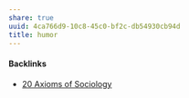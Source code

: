 ```yaml
---
share: true
uuid: 4ca766d9-10c8-45c0-bf2c-db54930cb94d
title: humor
---
```

#### Backlinks

* [20 Axioms of Sociology](/1db708e2-6a7b-4ba6-8d28-b891508f3c45)